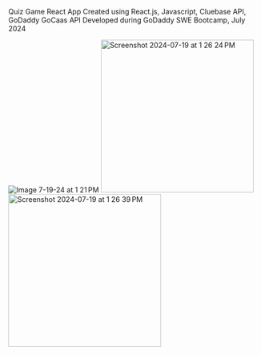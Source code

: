 Quiz Game React App 
Created using React.js, Javascript, Cluebase API, GoDaddy GoCaas API
Developed during GoDaddy SWE Bootcamp, July 2024




![Image 7-19-24 at 1 21 PM](https://github.com/user-attachments/assets/ec4fc6b3-7dcc-400c-b1ed-34ae56e38824)
<img width="305" alt="Screenshot 2024-07-19 at 1 26 24 PM" src="https://github.com/user-attachments/assets/15cca234-4e39-42ad-942b-3fc6e6b873b5">
<img width="305" alt="Screenshot 2024-07-19 at 1 26 39 PM" src="https://github.com/user-attachments/assets/de3dcf60-f8f0-4654-afcc-747eb0d2a2db">
